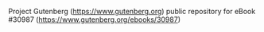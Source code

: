 Project Gutenberg (https://www.gutenberg.org) public repository for eBook #30987 (https://www.gutenberg.org/ebooks/30987)
